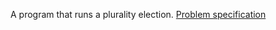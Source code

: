 A program that runs a plurality election. [Problem specification](https://cs50.harvard.edu/x/2023/psets/3/plurality/)
